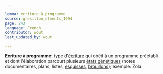 ```yaml
---

lemma: écriture à programme
source: gresillon_elments_1994
page: 243
language: French
contributor: wout
last_updated_by: wout

---
```


**Ecriture à programme:** type d'[écriture](writingProcess.html) qui obéit à un programme préétabli et dont l'élaboration parcourt plusieurs [états génétiques](writingStage.html) (notes documentaires, plans, listes, [esquisses](sketch.html), [brouillons](draft.html)); exemple: Zola.
